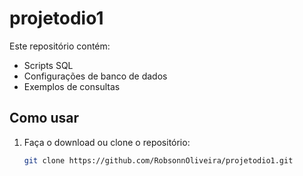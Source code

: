 # projetodio1
Este repositório contém:

- Scripts SQL
- Configurações de banco de dados
- Exemplos de consultas

## Como usar

1. Faça o download ou clone o repositório:
   ```bash
   git clone https://github.com/RobsonnOliveira/projetodio1.git
